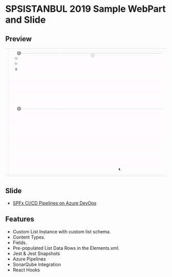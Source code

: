 # SPSISTANBUL 2019 Sample WebPart and Slide

## Preview

![Sample WebPart](./assets/SPSIstanbul-SampleWebPart.gif)

## Slide

* [SPFx CI/CD Pipelines on Azure DevOps](https://github.com/serdarketenci/spsistanbul2019/blob/master/slides/SPFx%20CI%20CD%20Pipelines%20on%20Azure%20DevOps.pdf)

## Features

* Custom List Instance with custom list schema.
* Content Types.
* Fields.
* Pre-populated List Data Rows in the Elements.xml.
* Jest & Jest Snapshots
* Azure Pipelines
* SonarQube Integration
* React Hooks